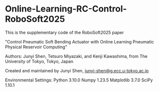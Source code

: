 # Online-Learning-RC-Control-RoboSoft2025

This is the supplementary code of the RoboSoft2025 paper 

"Control Pneumatic Soft Bending Actuator with Online Learning Pneumatic Physical Reservoir Computing"

Authors: Junyi Shen, Tetsuro Miyazaki, and Kenji Kawashima, from The University of Tokyo, Tokyo, Japan

Created and maintained by Junyi Shen, junyi-shen@g.ecc.u-tokyo.ac.jp

Environmental Settings:
Python 3.10.0
Numpy 1.23.5
Matplotlib 3.7.0
SciPy 1.10.1

